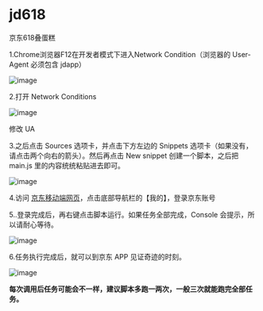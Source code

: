 # jd618
京东618叠蛋糕  

1.Chrome浏览器F12在开发者模式下进入Network Condition（浏览器的 User-Agent 必须包含 jdapp）  

![image](https://github.com/baobaotql/jd618/tree/master/images/1.png)  

2.打开 Network Conditions    

![image](https://github.com/baobaotql/jd618/tree/master/images/2.png)

修改 UA  

3.之后点击 Sources 选项卡，并点击下方左边的 Snippets 选项卡（如果没有，请点击两个向右的箭头）。然后再点击 New snippet 创建一个脚本，之后把 main.js 里的内容统统粘贴进去即可。 

![image](https://github.com/baobaotql/jd618/tree/master/images/3.png)     

4.访问 [京东移动端网页](https://m.jd.com/)，点击底部导航栏的【我的】，登录京东账号  

5..登录完成后，再右键点击脚本运行。如果任务全部完成，Console 会提示，所以请耐心等待。  

![image](https://github.com/baobaotql/jd618/tree/master/images/4.png)    

6.任务执行完成后，就可以到京东 APP 见证奇迹的时刻。  

![image](https://github.com/baobaotql/jd618/tree/master/images/5.png)  

**每次调用后任务可能会不一样，建议脚本多跑一两次，一般三次就能跑完全部任务。**  

 

